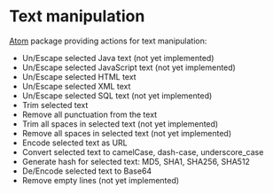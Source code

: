 # Text manipulation

[Atom](http://atom.io) package providing actions for text manipulation:

* Un/Escape selected Java text (not yet implemented)
* Un/Escape selected JavaScript text (not yet implemented)
* Un/Escape selected HTML text
* Un/Escape selected XML text
* Un/Escape selected SQL text (not yet implemented)
* Trim selected text
* Remove all punctuation from the text
* Trim all spaces in selected text (not yet implemented)
* Remove all spaces in selected text (not yet implemented)
* Encode selected text as URL
* Convert selected text to camelCase, dash-case, underscore_case
* Generate hash for selected text: MD5, SHA1, SHA256, SHA512
* De/Encode selected text to Base64
* Remove empty lines (not yet implemented)
